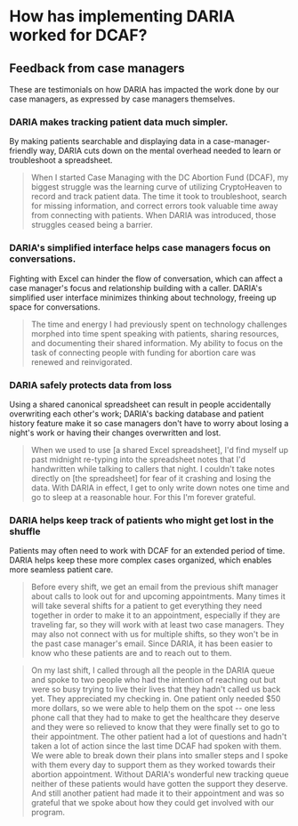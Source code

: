 # How has implementing DARIA worked for DCAF?


## Feedback from case managers

These are testimonials on how DARIA has impacted the work done by our case managers, as expressed by case managers themselves.

### DARIA makes tracking patient data much simpler.

By making patients searchable and displaying data in a case-manager-friendly way, DARIA cuts down on the mental overhead needed to learn or troubleshoot a spreadsheet.

> When I started Case Managing with the DC Abortion Fund (DCAF), my biggest struggle was the learning curve of utilizing CryptoHeaven to record and track patient data. The time it took to troubleshoot, search for missing information, and correct errors took valuable time away from connecting with patients. When DARIA was introduced, those struggles ceased being a barrier.

### DARIA's simplified interface helps case managers focus on conversations.

Fighting with Excel can hinder the flow of conversation, which can affect a case manager's focus and relationship building with a caller. DARIA's simplified user interface minimizes thinking about technology, freeing up space for conversations.

> The time and energy I had previously spent on technology challenges morphed into time spent speaking with patients, sharing resources, and documenting their shared information. My ability to focus on the task of connecting people with funding for abortion care was renewed and reinvigorated.

### DARIA safely protects data from loss

Using a shared canonical spreadsheet can result in people accidentally overwriting each other's work; DARIA's backing database and patient history feature make it so case managers don't have to worry about losing a night's work or having their changes overwritten and lost.
  
> When we used to use [a shared Excel spreadsheet], I'd find myself up past midnight re-typing into the spreadsheet notes that I'd handwritten while talking to callers that night. I couldn't take notes directly on [the spreadsheet] for fear of it crashing and losing the data. With DARIA in effect, I get to only write down notes one time and go to sleep at a reasonable hour. For this I'm forever grateful.

### DARIA helps keep track of patients who might get lost in the shuffle

Patients may often need to work with DCAF for an extended period of time. DARIA helps keep these more complex cases organized, which enables more seamless patient care.

> Before every shift, we get an email from the previous shift manager about calls to look out for and upcoming appointments. Many times it will take several shifts for a patient to get everything they need together in order to make it to an appointment, especially if they are traveling far, so they will work with at least two case managers. They may also not connect with us for multiple shifts, so they won't be in the past case manager's email. Since DARIA, it has been easier to know who these patients are and to reach out to them.

> On my last shift, I called through all the people in the DARIA queue and spoke to two people who had the intention of reaching out but were so busy trying to live their lives that they hadn't called us back yet. They appreciated my checking in. One patient only needed $50 more dollars, so we were able to help them on the spot -- one less phone call that they had to make to get the healthcare they deserve and they were so relieved to know that they were finally set to go to their appointment. The other patient had a lot of questions and hadn't taken a lot of action since the last time DCAF had spoken with them. We were able to break down their plans into smaller steps and I spoke with them every day to support them as they worked towards their abortion appointment. Without DARIA's wonderful new tracking queue neither of these patients would have gotten the support they deserve. And still another patient had made it to their appointment and was so grateful that we spoke about how they could get involved with our program.
